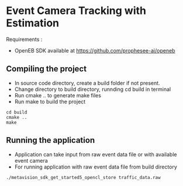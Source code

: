 
# Event Camera Tracking with Estimation

Requirements :
- OpenEB SDK available at https://github.com/prophesee-ai/openeb

## Compiling the project
- In source code directory, create a build folder if not present.
- Change directory to build directory, runnding cd build in terminal
- Run cmake .. to generate make files
- Run make to build the project
```
cd build
cmake ..
make
```

## Running the application 
- Application can take input from raw event data file or with available event camera
- For running application with raw event data file from build directory
```
./metavision_sdk_get_started5_opencl_store traffic_data.raw
```
